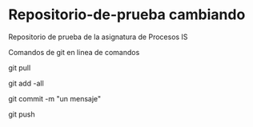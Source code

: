 # Repositorio-de-prueba cambiando
Repositorio de prueba de la asignatura de Procesos IS

Comandos de git en linea de comandos 

git pull

git add -all

git commit -m "un mensaje"

git push
